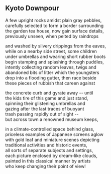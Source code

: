 <script>
  import PoemWrapper from '../../../../../components/PoemWrapper.svelte';
</script>

<PoemWrapper>

## Kyoto Downpour 
A few upright rocks amidst plain gray pebbles, <br />
carefully selected to form a border surrounding <br />
the garden tea house, now gain surface details, <br />
previously unseen, when pelted by raindrops

and washed by silvery drippings from the eaves, <br />
while on a nearby side street, some children <br />
under umbrellas and wearing short rubber boots <br />
begin stamping and splashing through puddles, <br />
intently collecting random leaves, twigs and <br />
abandoned bits of litter which the youngsters <br />
drop into a flooding gutter, then race beside <br />
these pieces of rubbish that careen against

the concrete curb and gyrate away -- until <br />
the kids tire of this game and just stand, <br />
spinning their glistening umbrellas and <br />
gazing after the last traces of buoyant <br />
trash passing rapidly out of sight -- <br />
but across town a renowned museum keeps,

in a climate-controlled space behind glass, <br />
priceless examples of Japanese screens aglow <br />
with gold leaf and miniature scenes depicting <br />
traditional activities and historic events, <br />
all sorts of separate subjects and settings, <br />
each picture enclosed by dream-like clouds, <br />
painted in this classical manner by artists <br />
who keep changing their point of view!

</PoemWrapper>